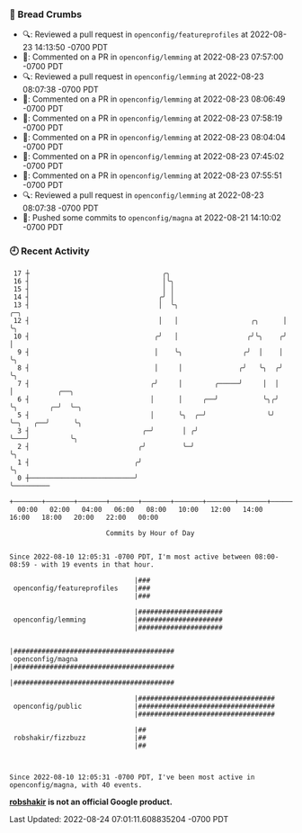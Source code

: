 ### 🍞 Bread Crumbs

 * 🔍: Reviewed a pull request in  `openconfig/featureprofiles` at 2022-08-23 14:13:50 -0700 PDT
 * 💬: Commented on a PR in  `openconfig/lemming` at 2022-08-23 07:57:00 -0700 PDT
 * 🔍: Reviewed a pull request in  `openconfig/lemming` at 2022-08-23 08:07:38 -0700 PDT
 * 💬: Commented on a PR in  `openconfig/lemming` at 2022-08-23 08:06:49 -0700 PDT
 * 💬: Commented on a PR in  `openconfig/lemming` at 2022-08-23 07:58:19 -0700 PDT
 * 💬: Commented on a PR in  `openconfig/lemming` at 2022-08-23 08:04:04 -0700 PDT
 * 💬: Commented on a PR in  `openconfig/lemming` at 2022-08-23 07:45:02 -0700 PDT
 * 💬: Commented on a PR in  `openconfig/lemming` at 2022-08-23 07:55:51 -0700 PDT
 * 🔍: Reviewed a pull request in  `openconfig/lemming` at 2022-08-23 08:07:38 -0700 PDT
 * 🚢: Pushed some commits to `openconfig/magna` at 2022-08-21 14:10:02 -0700 PDT

### 🕘 Recent Activity
```
 17 ┼                                 ╭╮
 16 ┤                                 │╰╮
 15 ┤                                 │ │
 14 ┤                                ╭╯ │
 13 ┤                                │  ╰╮                          ╭─╮
 12 ┤                                │   │                  ╭╮      │ ╰╮
 10 ┤                               ╭╯   │                 ╭╯╰╮    ╭╯  │
  9 ┤                               │    ╰╮               ╭╯  │    │   ╰╮
  8 ┤                               │     │              ╭╯   ╰╮  ╭╯    ╰╮
  7 ┤                              ╭╯     │        ╭─────╯     │  │      │           ╭──╮
  6 ┤                              │      │     ╭──╯           ╰╮╭╯      ╰╮        ╭─╯  ╰─╮
  5 ┤                              │      ╰╮  ╭─╯               ╰╯        ╰─╮   ╭──╯      ╰╮
  3 ┤                            ╭─╯       │ ╭╯                             ╰───╯          ╰╮
  2 ┤                           ╭╯         ╰─╯                                              ╰╮
  1 ┤                          ╭╯                                                            ╰╮
  0 ┼──────────────────────────╯                                                              ╰─────────
    +───────+───────+───────+───────+───────+───────+───────+───────+───────+───────+───────+───────+────
  00:00   02:00   04:00   06:00   08:00   10:00   12:00   14:00   16:00   18:00   20:00   22:00   00:00   

						Commits by Hour of Day


Since 2022-08-10 12:05:31 -0700 PDT, I'm most active between 08:00-08:59 - with 19 events in that hour.

```



```
                               |###
 openconfig/featureprofiles    |###
                               |###

                               |#####################
 openconfig/lemming            |#####################
                               |#####################

                               |########################################
 openconfig/magna              |########################################
                               |########################################

                               |##################################
 openconfig/public             |##################################
                               |##################################

                               |##
 robshakir/fizzbuzz            |##
                               |##



Since 2022-08-10 12:05:31 -0700 PDT, I've been most active in openconfig/magna, with 40 events.

```
**[robshakir](mailto:robjs@google.com) is not an official Google product.**  


Last Updated: 2022-08-24 07:01:11.608835204 -0700 PDT
